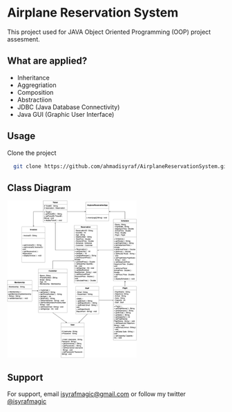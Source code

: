 
# Airplane Reservation System

This project used for JAVA Object Oriented Programming (OOP) project assesment. 


## What are applied?

- Inheritance
- Aggregriation
- Composition
- Abstractiion
- JDBC (Java Database Connectivity)
- Java GUI (Graphic User Interface)


## Usage

Clone the project

```bash
  git clone https://github.com/ahmadisyraf/AirplaneReservationSystem.git
```


    
## Class Diagram

<!-- ![App Screenshot](/public/class-diagram.png | width=200px) -->
<img src="/public/class-diagram.png" width="300">


## Support

For support, email isyrafmagic@gmail.com or follow my twitter [@isyrafmagic](https://www.twitter.com/isyrafmagic)

